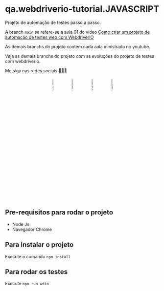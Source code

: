 # qa.webdriverio-tutorial.JAVASCRIPT

Projeto de automação de testes passo a passo.

A branch `main` se refere-se a aula 01 do video [Como criar um projeto de automação de testes web com WebdriverIO](https://www.youtube.com/watch?v=W8iMxo_zeyY&list=PLFr5ujjslsZNXbv6aktQ7acrNMskCRRXm&ab_channel=QAJonatasMartins)

As demais branchs do projeto contém cada aula ministrada no youtube.

Veja as demais branchs do projeto com as evoluções do projeto de testes com webdriverio.

Me siga nas redes sociais 🫶🏻🐞

<p align="center">
	<a href="https://github.com/jonatasmfaria"><img alt="github" width="10%" style="padding:5px" src="https://img.icons8.com/clouds/100/000000/github.png"/></a>
	<a href="https://www.linkedin.com/in/jonatasmfaria/"><img alt="linkedin" width="10%" style="padding:5px" src="https://img.icons8.com/clouds/100/000000/linkedin.png"/></a>
	<a href="https://www.youtube.com/channel/UCD2fgVj5Yt8roBtWHXDLykg"><img alt="youtube" width="10%" style="padding:5px" src="https://img.icons8.com/clouds/344/youtube.png"/></a>
	<a href="https://www.instagram.com/qajonatasmartins/"><img alt="instagram" width="10%" style="padding:5px" src="https://img.icons8.com/clouds/100/000000/instagram.png"/></a>
</p>

## Pre-requisitos para rodar o projeto

- Node Js
- Navegador Chrome

## Para instalar o projeto

Execute o comando `npm install`

## Para rodar os testes

Execute `npm run wdio`